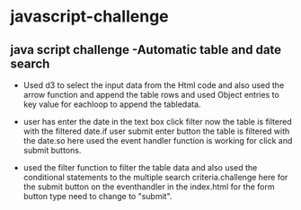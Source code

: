 # javascript-challenge

##  java script challenge -Automatic table and date search
* Used d3 to select the input data from the Html code and also used the arrow function and append the table rows and used Object entries to key value for eachloop to append the tabledata. 

* user has  enter the date in the text box click filter now the table is filtered with the filtered date.if user submit enter button the table is filtered with the date.so here used the event handler function is working for click and submit buttons.
* used the filter function to filter the table data and also used the conditional statements to the multiple search criteria.challenge here for the submit button on the eventhandler in the index.html for the form button type need to change to "submit".
